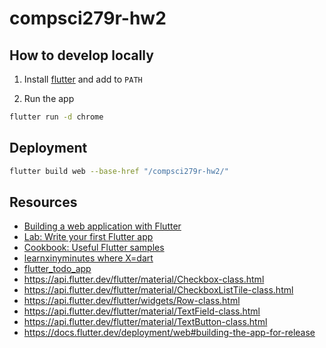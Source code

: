 # compsci279r-hw2

## How to develop locally

1. Install [flutter](https://docs.flutter.dev/get-started/install) and add to `PATH`

2. Run the app

```sh
flutter run -d chrome
```

## Deployment

```sh
flutter build web --base-href "/compsci279r-hw2/"
```

## Resources

- [Building a web application with Flutter](https://docs.flutter.dev/get-started/web)
- [Lab: Write your first Flutter app](https://docs.flutter.dev/get-started/codelab)
- [Cookbook: Useful Flutter samples](https://docs.flutter.dev/cookbook)
- [learnxinyminutes where X=dart](https://learnxinyminutes.com/docs/dart/)
- [flutter_todo_app](https://github.com/AgweBryan/flutter_todo_app)
- https://api.flutter.dev/flutter/material/Checkbox-class.html
- https://api.flutter.dev/flutter/material/CheckboxListTile-class.html
- https://api.flutter.dev/flutter/widgets/Row-class.html
- https://api.flutter.dev/flutter/material/TextField-class.html
- https://api.flutter.dev/flutter/material/TextButton-class.html
- https://docs.flutter.dev/deployment/web#building-the-app-for-release